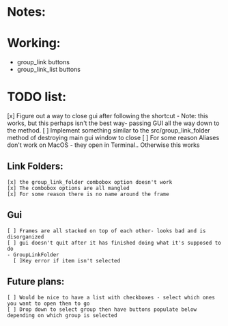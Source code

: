 # Notes:

# Working:
  - group_link buttons
  - group_link_list buttons

# TODO list:
  [x] Figure out a way to close gui after following the shortcut
    - Note: this works, but this perhaps isn't the best way- passing GUI all the way down to the method. 
  [ ] Implement something similar to the src/group_link_folder method of destroying main gui window to close
  [ ] For some reason Aliases don't work on MacOS - they open in Terminal.. Otherwise this works


  ## Link Folders:
    [x] the group_link_folder combobox option doesn't work
    [x] The combobox options are all mangled
    [x] For some reason there is no name around the frame
  
  ## Gui
    [ ] Frames are all stacked on top of each other- looks bad and is disorganized
    [ ] gui doesn't quit after it has finished doing what it's supposed to do
    - GroupLinkFolder
      [ ]Key error if item isn't selected

  ## Future plans:
    [ ] Would be nice to have a list with checkboxes - select which ones you want to open then to go 
    [ ] Drop down to select group then have buttons populate below depending on which group is selected
